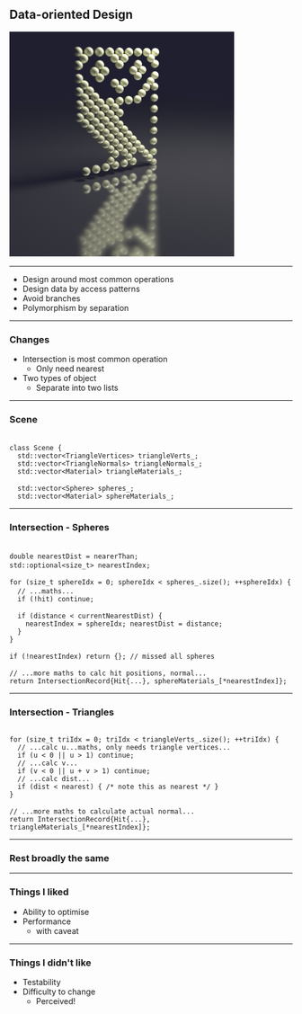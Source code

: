 <div class="white-bg">

## Data-oriented Design

<img src="images/image.owl.png" height="400" class="no-border" alt="An image of a dot-matrix owl drawn with shiny spheres">

</div>

---

<div class="white-bg">

* Design around most common operations
* Design data by access patterns
* Avoid branches
* Polymorphism by separation

</div>

---

<div class="white-bg">

### Changes

* Intersection is most common operation
  * Only need nearest
* Two types of object
  * Separate into two lists

</div>

---


### Scene <!-- .element: class="white-bg" -->

<pre><code class="cpp" data-trim data-noescape>
class Scene {
<div class="fragment highlight-current-code">  std::vector&lt;TriangleVertices> triangleVerts_;
</div><div class="fragment highlight-current-code">  std::vector&lt;TriangleNormals> triangleNormals_;
  std::vector&lt;Material> triangleMaterials_;
</div>
<div class="fragment highlight-current-code">  std::vector&lt;Sphere> spheres_;
</div><div class="fragment highlight-current-code">  std::vector&lt;Material> sphereMaterials_;
</div></code></pre>

---

### Intersection - Spheres <!-- .element: class="white-bg" -->

<pre><code class="cpp" data-trim data-noescape>
double nearestDist = nearerThan;
std::optional&lt;size_t> nearestIndex;

<div class="fragment highlight-current-code" data-fragment-index="1">for (size_t sphereIdx = 0; sphereIdx &lt; spheres_.size(); ++sphereIdx) {
</div>  <span class="fragment highlight-current-code" data-fragment-index="2">// ...maths...</span>
<div class="fragment highlight-current-code" data-fragment-index="3">  if (!hit) continue;
</div>
<div class="fragment highlight-current-code" data-fragment-index="4">  if (distance < currentNearestDist) {
    nearestIndex = sphereIdx; nearestDist = distance;
  }
</div><div class="fragment highlight-current-code" data-fragment-index="1">}
</div>
<div class="fragment highlight-current-code" data-fragment-index="5">if (!nearestIndex) return {}; // missed all spheres
</div>
<div class="fragment highlight-current-code" data-fragment-index="6">// ...more maths to calc hit positions, normal...
return IntersectionRecord{Hit{...}, sphereMaterials_[*nearestIndex]};
</div></code></pre>

---


### Intersection - Triangles<!-- .element: class="white-bg" -->

<pre><code class="cpp" data-trim data-noescape>
<div class="fragment highlight-current-code" data-fragment-index="1">for (size_t triIdx = 0; triIdx &lt; triangleVerts_.size(); ++triIdx) {
</div><div class="fragment highlight-current-code" data-fragment-index="2">  // ...calc u...maths, only needs triangle vertices...
  if (u < 0 || u > 1) continue;
</div><div class="fragment highlight-current-code" data-fragment-index="3">  // ...calc v...
  if (v < 0 || u + v > 1) continue;
</div><div class="fragment highlight-current-code" data-fragment-index="4">  // ...calc dist...
  if (dist < nearest) { /* note this as nearest */ }
</div><div class="fragment highlight-current-code" data-fragment-index="1">} 
</div>
<div class="fragment highlight-current-code" data-fragment-index="5">// ...more maths to calculate actual normal...
return IntersectionRecord{Hit{...}, triangleMaterials_[*nearestIndex]};
</div></code></pre>
---

<div class="white-bg">

### Rest broadly the same

</div>

---

<div class="white-bg">

### Things I liked

* Ability to optimise
* Performance
  - with caveat<!-- .element: class="fragment" -->

</div>

---

<div class="white-bg">

### Things I didn't like

* Testability
* Difficulty to change
  - Perceived!<!-- .element: class="fragment" -->

</div>
